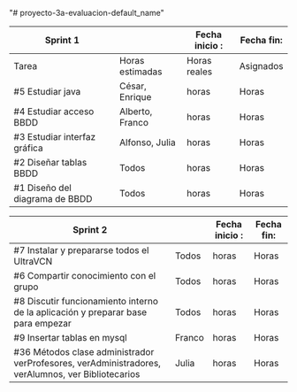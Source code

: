 "# proyecto-3a-evaluacion-default_name" 

|  Sprint 1         |               |Fecha inicio :     |Fecha fin: |
|---                | ---            | ---              |   ---      |
|Tarea              |Horas estimadas |  Horas reales    | Asignados |
|#5 Estudiar java      |César, Enrique  | horas           | Horas     |
|#4 Estudiar acceso BBDD      |Alberto, Franco  | horas           | Horas     |
|#3 Estudiar interfaz gráfica      |Alfonso, Julia       | horas              | Horas     |
|#2 Diseñar tablas BBDD     |Todos | horas           | Horas     |
|#1 Diseño del diagrama de BBDD      |Todos | horas           | Horas     |

|  Sprint 2      |               |Fecha inicio :     |Fecha fin: |
|---                | ---            | ---              |   ---      |
|#7 Instalar y prepararse todos el UltraVCN      |Todos  | horas           | Horas     |
|#6 Compartir conocimiento con el grupo      |Todos  | horas           | Horas     |
|#8 Discutir funcionamiento interno de la aplicación y preparar base para empezar     |Todos  | horas           | Horas     |
|#9 Insertar tablas en mysql      |Franco  | horas           | Horas     |
|#36 Métodos clase administrador verProfesores, verAdministradores, verAlumnos, ver Bibliotecarios      |Julia  | horas           | Horas     |
